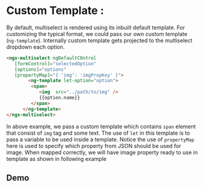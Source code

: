 # Custom Template :

By default, multiselect is rendered using its inbuilt default template. For customizing the typical format, we could pass our own custom template (`ng-template`). Internally custom template gets projected to the multiselect dropdown each option.

```html
<ngx-multiselect ngDefaultCOntrol 
   [formControl]="selectedOption" 
   [options]="options"
   [propertyMap]="{ ‘img’: 'imgPropKey' }">
    	<ng-template let-option="option">
         <span>
            <img  src="../path/to/img" />
            {{option.name}}
         </span>	
      </ng-template>
</ngx-multiselect>
```

In above example, we pass a custom template which contains `span` element that consist of `img` tag and some text. The use of `let` in this template is to pass a variable to be used inside a template. Notice the use of `propertyMap` here is used to specify which property from JSON should be used for image. When mapped correctly, we will have image property ready to use in template as shown in following example

## Demo

<ms-custom-template></ms-custom-template>

<code-tabs>
  <code-pane title="app/custom-template.component.html" path="custom-template/src/app/custom-template.component.html"></code-pane>
  <code-pane title="app/custom-template.component.ts" path="custom-template/src/app/custom-template.component.ts"></code-pane>
</code-tabs>
